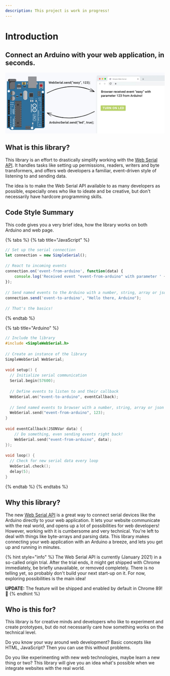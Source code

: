 ```yaml
---
description: This project is work in progress!
---
```


# Introduction

## Connect an Arduino with your web application, in seconds.

![](.gitbook/assets/titelbild-v4.jpg)

## What is this library?

This library is an effort to drastically simplify working with the [Web Serial API](https://wicg.github.io/serial/). It handles tasks like setting up permissions, readers, writers and byte transformers, and offers web developers a familiar, event-driven style of listening to and sending data.

The idea is to make the Web Serial API available to as many developers as possible, especially ones who like to ideate and be creative, but don't necessarily have hardcore programming skills.

## Code Style Summary

This code gives you a very brief idea, how the library works on both Arduino and web page.

{% tabs %}
{% tab title="JavaScript" %}
```javascript
// Set up the serial connection
let connection = new SimpleSerial();

// React to incoming events
connection.on('event-from-arduino', function(data) {
    console.log('Received event "event-from-arduino" with parameter ' + data)
});

// Send named events to the Arduino with a number, string, array or json object
connection.send('event-to-arduino', "Hello there, Arduino");

// That's the basics!
```
{% endtab %}

{% tab title="Arduino" %}
```c
// Include the library
#include <SimpleWebSerial.h>

// Create an instance of the library
SimpleWebSerial WebSerial;

void setup() {
  // Initialize serial communication
  Serial.begin(57600);
  
  // Define events to listen to and their callback
  WebSerial.on("event-to-arduino", eventCallback); 
  
  // Send named events to browser with a number, string, array or json object
  WebSerial.send("event-from-arduino", 123);
}

void eventCallback(JSONVar data) {
    // Do something, even sending events right back!
    WebSerial.send("event-from-arduino", data);
});

void loop() {
  // Check for new serial data every loop
  WebSerial.check();
  delay(5);
}
```
{% endtab %}
{% endtabs %}

## Why this library?

The new [Web Serial API](https://wicg.github.io/serial/) is a great way to connect serial devices like the Arduino directly to your web application. It lets your website communicate with the real world, and opens up a lot of possibilities for web developers! However, working with it is cumbersome and very technical. You're left to deal with things like byte-arrays and parsing data. This library makes connecting your web application with an Arduino a breeze, and lets you get up and running in minutes.

{% hint style="info" %}
The Web Serial API is currently \(January 2021\) in a so-called origin trial. After the trial ends, it might get shipped with Chrome immediately, be briefly unavailable, or removed completely. There is no telling yet, so probably don't build your next start-up on it. For now, exploring possibilities is the main idea!

**UPDATE:** The feature will be shipped and enabled by default in Chrome 89!🥳
{% endhint %}

## Who is this for?

This library is for creative minds and developers who like to experiment and create prototypes, but do not necessarily care how something works on the technical level.

Do you know your way around web development? Basic concepts like HTML, JavaScript? Then you can use this without problems.

Do you like experimenting with new web technologies, maybe learn a new thing or two? This library will give you an idea what's possible when we integrate websites with the real world.


